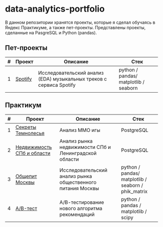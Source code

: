 # data-analytics-portfolio

В данном репозитории хранятся проекты, которые я сделал обучаясь в Яндекс Практикуме, а также пет-проекты. Представлены проекты, сделанные на PasgreSQL и Python (pandas).

## Пет-проекты
| # | Проект | Описание | Стек |
| -- | ----- | ----- | ----- |
| 1 | [Spotify](https://github.com/Zaytsev-V/data-analytics-portfolio/tree/main/PET_PROJECTS/Spotify) | Исследовательский анализ (EDA) музыкальных треков с сервиса Spotify | python / pandas/ matplotlib / seaborn |

## Практикум
| # | Проект | Описание | Стек |
| -- | ------ | ----- | ------ |
| 1 | [Секреты Темнолесья](https://github.com/Zaytsev-V/data-analytics-portfolio/tree/main/PRACTICUM/fantasy_MMO) | Анализ ММО игы | PostgreSQL |
| 2 | [Недвижимость СПб и области](https://github.com/Zaytsev-V/data-analytics-portfolio/tree/main/PRACTICUM/estate_ad_hoc_sql) | Анализ рынка недвижимости СПб и Ленинградской области | PostgreSQL |
| 3 | [Общепит Москвы](https://github.com/Zaytsev-V/data-analytics-portfolio/tree/main/PRACTICUM/Moscow_public_catering_market) | Исследовательский анализ рынка общественного питания Москвы | python / pandas/ matplotlib / seaborn / phik_matrix |
| 4 | [A/B-тест](https://github.com/Zaytsev-V/data-analytics-portfolio/tree/aed3f8c8a9738933296d5829fb56c81bcf67b215/PRACTICUM/AB_test_entertainment_app) | А/В-тестирование нового алгоритма рекомендаций | python / pandas / matplotlib / scipy |

